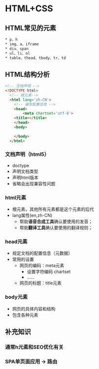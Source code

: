 # HTML+CSS

## HTML常见的元素
```html
* p、h
* img、a、iframe
* div、span
* ul、li、ol
* table、thead、tbody、tr、td
```
## HTML结构分析

```html
<!-- 文档声明 -->
<!DOCTYPE html>
  <!-- 根元素-->
  <html lang='zh-CN'>
    <!-- 编写配置信息 -->
    <head>
		<meta chartset='utf-8'>
    <title></title>
    </head>
    <body>
      
    </body>
  </html>
```



### 文档声明（html5）
  * doctype
  * 声明文档类型
  * 声明html版本
  * 省略会出现兼容性问题

### html元素
  * 根元素，其他所有元素都是这个元素的后代
  * lang属性(en,zh-CN)
    * 帮助**语音合成工具**确认要使用的发音；
    * 帮助**翻译工具**确认要使用的翻译规则；
### head元素
  * 规定文档的配置信息（元数据）
  * 常用的设置
    * 网页的编码：meta元素
      * 设置字符编码 chartset
      * ......
    * 网页的标题：title元素
### body元素
  * 网页的具体内容和结构 
  * 包含各种元素

## 补充知识

### 通常h元素和SEO优化有关

### SPA单页面应用 -> 路由